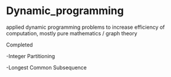 # Dynamic_programming
applied dynamic programming problems to increase efficiency of computation, mostly pure mathematics / graph theory

Completed

-Integer Partitioning

-Longest Common Subsequence

